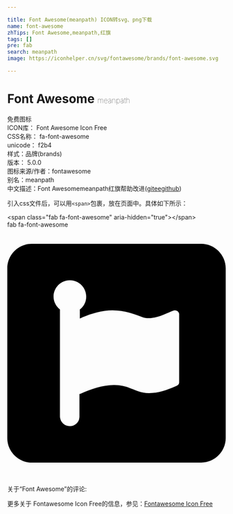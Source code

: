 ```yaml
---

title: Font Awesome(meanpath) ICON转svg、png下载
name: font-awesome
zhTips: Font Awesome,meanpath,红旗
tags: []
pre: fab
search: meanpath
image: https://iconhelper.cn/svg/fontawesome/brands/font-awesome.svg

---
```


# Font Awesome  <small style="font-size: 60%;font-weight: 100">meanpath</small>


<div class="detail-page">
<p>
<span><span class="badge-success badge">免费图标</span> </span>
<br/>
<span>
ICON库：
<span class="badge-secondary badge">Font Awesome Icon Free</span> 
</span>
<br/>
<span>
CSS名称：
<span class="badge-secondary badge">fa-font-awesome</span> 
</span>
<br/>
<span>
unicode：
<span class="badge-secondary badge">f2b4</span> 
<copy-btn content='f2b4' btn-title=""></copy-btn>
<copy-btn :content='String.fromCodePoint(parseInt("f2b4", 16))' btn-title="复制U"></copy-btn>
</span><br/><span>样式：<span class="badge-light badge">品牌(brands)</span></span>
<br/>
<span>
版本：
<span class="badge-secondary badge">5.0.0</span> 
</span>
<br/>
<span>图标来源/作者：<span class="badge-light badge">fontawesome</span></span> 
<br/>
<span>别名：<span class="badge-light badge">meanpath</span></span><br/><span class="zh-detail">中文描述：<span class="badge-primary badge">Font Awesome</span><span class="badge-primary badge">meanpath</span><span class="badge-primary badge">红旗</span><span class="help-link"><span>帮助改进</span>(<a href="https://gitee.com/liuwave/icon-helper/edit/master/json/fontawesome/brands/font-awesome.json" target="_blank" rel="noopener noreferrer">gitee</a><a href="https://github.com/liuwave/icon-helper/edit/master/json/fontawesome/brands/font-awesome.json" target="_blank" rel="noopener noreferrer">github</a></span>)</span><br/>
</p>
</div>
<div class="alert alert-dark">
  <i class="fab fa-font-awesome fa-xs"></i>
  <i class="fab fa-font-awesome fa-sm"></i>
  <i class="fab fa-font-awesome fa-lg"></i>
  <i class="fab fa-font-awesome fa-2x"></i>
  <i class="fab fa-font-awesome fa-3x"></i>
  <i class="fab fa-font-awesome fa-5x"></i>
  <i class="fab fa-font-awesome fa-7x"></i>
</div>
<div>
  <p>引入css文件后，可以用<code>&lt;span&gt;</code>包裹，放在页面中。具体如下所示：    
  </p>
  <div class="alert alert-primary" style="font-size: 14px">
    &lt;span class="fab fa-font-awesome" aria-hidden="true"&gt;&lt;/span&gt;
    <copy-btn content='<span class="fab fa-font-awesome" aria-hidden="true"></span>'></copy-btn>
  </div>
  <div class="alert alert-secondary">
    <i class="fab fa-font-awesome"
    style="font-size: 24px"
    aria-hidden="true"></i> fab fa-font-awesome
    <copy-btn content="fab fa-font-awesome" btn-title="复制图标名称"></copy-btn>
  </div>
</div>
<div id="svg" class="svg-wrap">
<svg xmlns="http://www.w3.org/2000/svg" viewBox="0 0 448 512"><path d="M397.8 32H50.2C22.7 32 0 54.7 0 82.2v347.6C0 457.3 22.7 480 50.2 480h347.6c27.5 0 50.2-22.7 50.2-50.2V82.2c0-27.5-22.7-50.2-50.2-50.2zm-45.4 284.3c0 4.2-3.6 6-7.8 7.8-16.7 7.2-34.6 13.7-53.8 13.7-26.9 0-39.4-16.7-71.7-16.7-23.3 0-47.8 8.4-67.5 17.3-1.2.6-2.4.6-3.6 1.2V385c0 1.8 0 3.6-.6 4.8v1.2c-2.4 8.4-10.2 14.3-19.1 14.3-11.3 0-20.3-9-20.3-20.3V166.4c-7.8-6-13.1-15.5-13.1-26.3 0-18.5 14.9-33.5 33.5-33.5 18.5 0 33.5 14.9 33.5 33.5 0 10.8-4.8 20.3-13.1 26.3v18.5c1.8-.6 3.6-1.2 5.4-2.4 18.5-7.8 40.6-14.3 61.5-14.3 22.7 0 40.6 6 60.9 13.7 4.2 1.8 8.4 2.4 13.1 2.4 22.7 0 47.8-16.1 53.8-16.1 4.8 0 9 3.6 9 7.8v140.3z"/></svg>
</div>
<detail full-name='fa-font-awesome'></detail>
<div>
<p>关于“Font Awesome”的评论:</p>
</div>
<Vssue title="关于“Font Awesome”的评论" ></Vssue>    
<div><p>更多关于  Fontawesome Icon Free的信息，参见：<a target="_blank" href="https://iconhelper.cn/fontawesome.html">Fontawesome Icon Free</a>
</p></div>
